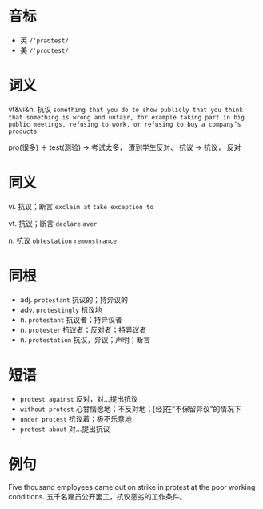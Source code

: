 # 音标

- 英 `/'prəʊtest/`
- 美 `/ˈproʊtest/`

# 词义

vt&vi&n. 抗议
`something that you do to show publicly that you think that something is wrong and unfair, for example taking part in big public meetings, refusing to work, or refusing to buy a company’s products`



pro(很多) ＋ test(测验) → 考试太多， 遭到学生反对、 抗议 → 抗议， 反对

# 同义

vi. 抗议；断言
`exclaim at` `take exception to`

vt. 抗议；断言
`declare` `aver`

n. 抗议
`obtestation` `remonstrance`

# 同根

- adj. `protestant` 抗议的；持异议的
- adv. `protestingly` 抗议地
- n. `protestant` 抗议者；持异议者
- n. `protester` 抗议者；反对者；持异议者
- n. `protestation` 抗议，异议；声明；断言

# 短语

- `protest against` 反对，对…提出抗议
- `without protest` 心甘情愿地；不反对地；[经]在“不保留异议”的情况下
- `under protest` 抗议着；极不乐意地
- `protest about` 对...提出抗议

# 例句

Five thousand employees came out on strike in protest at the poor working conditions.
五千名雇员公开罢工，抗议恶劣的工作条件。


